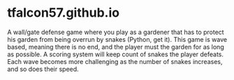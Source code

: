 # tfalcon57.github.io

A wall/gate defense game where you play as a gardener that has to protect his garden from being overrun by snakes (Python, get it). This game is wave based, meaning there is no end,  and the player must the garden for as long as possible. A scoring system will keep count of snakes the player defeats. Each wave becomes more challenging as the number of snakes increases, and so does their speed.
